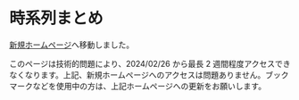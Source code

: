 # 時系列まとめ

[新規ホームページ](https://hoshikagegmsupport.readthedocs.io/ja/latest/TimeCourses/)へ移動しました。

このページは技術的問題により、2024/02/26 から最長 2 週間程度アクセスできなくなります。上記、新規ホームページへのアクセスは問題ありません。ブックマークなどを使用中の方は、上記ホームページへの更新をお願いします。
